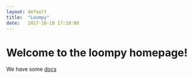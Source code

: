```yaml
---
layout: default
title:  "Loompy"
date:   2017-10-10 17:10:00
---
```


# Welcome to the loompy homepage!

We have some [docs](/loompy-docs)
